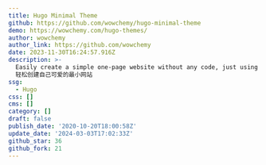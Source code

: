 ```yaml
---
title: Hugo Minimal Theme
github: https://github.com/wowchemy/hugo-minimal-theme
demo: https://wowchemy.com/hugo-themes/
author: wowchemy
author_link: https://github.com/wowchemy
date: 2023-11-30T16:24:57.916Z
description: >-
  Easily create a simple one-page website without any code, just using widgets.
  轻松创建自己可爱的最小网站
ssg:
  - Hugo
css: []
cms: []
category: []
draft: false
publish_date: '2020-10-20T18:00:58Z'
update_date: '2024-03-03T17:02:33Z'
github_star: 36
github_fork: 21
---
```

